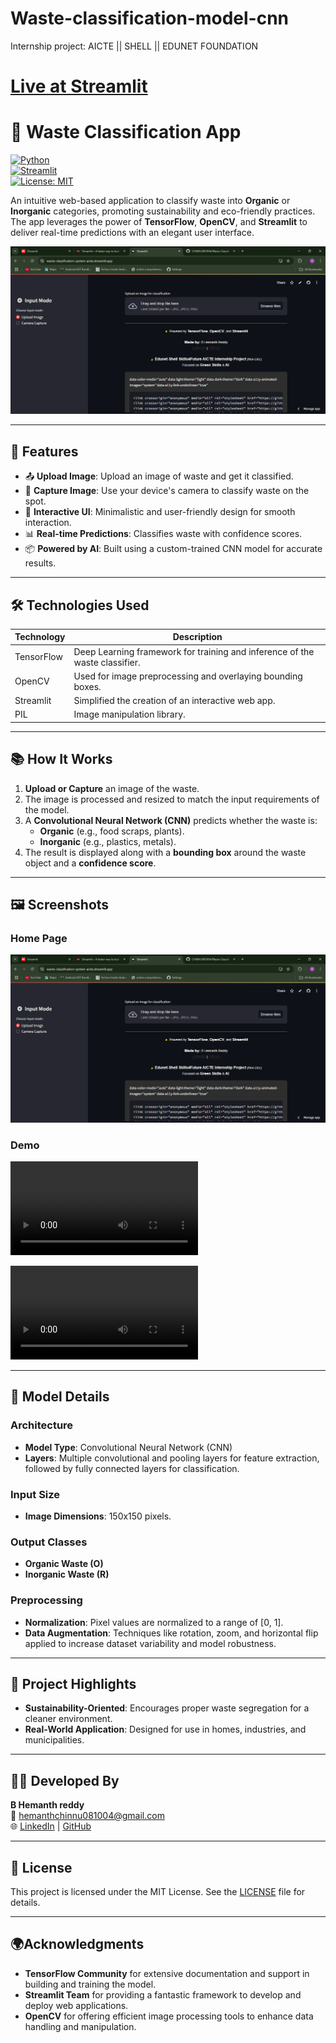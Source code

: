 # Waste-classification-model-cnn
Internship project: AICTE || SHELL || EDUNET FOUNDATION

# <a href="https://waste-classification-model-cnn.streamlit.app/" target="_blank">Live at Streamlit</a>

# 🌿 Waste Classification App  

[![Python](https://img.shields.io/badge/Python-3.12-blue.svg)](https://www.python.org/)  
[![Streamlit](https://img.shields.io/badge/Built%20With-Streamlit-brightgreen.svg)](https://streamlit.io/)  
[![License: MIT](https://img.shields.io/badge/License-MIT-yellow.svg)](https://opensource.org/licenses/MIT)  

An intuitive web-based application to classify waste into **Organic** or **Inorganic** categories, promoting sustainability and eco-friendly practices. The app leverages the power of **TensorFlow**, **OpenCV**, and **Streamlit** to deliver real-time predictions with an elegant user interface.

![Upload Image](https://github.com/CHINNU081004/Waste-Classification-System-Using-AI-ML-AICTE/blob/main/Streamlit%20-%20Google%20Chrome%2001-12-2024%203.52.45%20PM.png)

---

## 🌟 Features

- 📤 **Upload Image**: Upload an image of waste and get it classified.  
- 📸 **Capture Image**: Use your device's camera to classify waste on the spot.  
- 🎨 **Interactive UI**: Minimalistic and user-friendly design for smooth interaction.  
- 📊 **Real-time Predictions**: Classifies waste with confidence scores.  
- 📦 **Powered by AI**: Built using a custom-trained CNN model for accurate results.

---

## 🛠️ Technologies Used

| Technology  | Description                                                                 |
|-------------|-----------------------------------------------------------------------------|
| TensorFlow  | Deep Learning framework for training and inference of the waste classifier. |
| OpenCV      | Used for image preprocessing and overlaying bounding boxes.                 |
| Streamlit   | Simplified the creation of an interactive web app.                          |
| PIL         | Image manipulation library.                                                |

---

## 📚 How It Works

1. **Upload or Capture** an image of the waste.
2. The image is processed and resized to match the input requirements of the model.
3. A **Convolutional Neural Network (CNN)** predicts whether the waste is:
   - **Organic** (e.g., food scraps, plants).
   - **Inorganic** (e.g., plastics, metals).
4. The result is displayed along with a **bounding box** around the waste object and a **confidence score**.

---

## 🖼️ Screenshots

### Home Page
![Home Page](https://github.com/CHINNU081004/Waste-Classification-System-Using-AI-ML-AICTE/blob/main/Streamlit%20-%20Google%20Chrome%2001-12-2024%203.52.45%20PM.png)

### Demo
![Upload Image](https://github.com/CHINNU081004/Waste-Classification-System-Using-AI-ML-AICTE/blob/main/Streamlit%20-%20Google%20Chrome%202024-12-01%2016-08-38.mp4)

![Upload Image](https://github.com/CHINNU081004/Waste-Classification-System-Using-AI-ML-AICTE/blob/main/Streamlit%20-%20Google%20Chrome%202024-12-01%2016-09-02.mp4)

---

## 🤖 Model Details

### **Architecture**
- **Model Type**: Convolutional Neural Network (CNN)
- **Layers**: Multiple convolutional and pooling layers for feature extraction, followed by fully connected layers for classification.

### **Input Size**
- **Image Dimensions**: 150x150 pixels.

### **Output Classes**
- **Organic Waste (O)**
- **Inorganic Waste (R)**

### **Preprocessing**
- **Normalization**: Pixel values are normalized to a range of [0, 1].
- **Data Augmentation**: Techniques like rotation, zoom, and horizontal flip applied to increase dataset variability and model robustness. 

---

## 🌟 Project Highlights

- **Sustainability-Oriented**: Encourages proper waste segregation for a cleaner environment.  
- **Real-World Application**: Designed for use in homes, industries, and municipalities.  

---

## 🧑‍💻 Developed By  

**B Hemanth reddy**  
📧 [hemanthchinnu081004@gmail.com](mailto:hemanthchinnu081004@gmail.com)  
🌐 [LinkedIn](www.linkedin.com/in/hemanth-reddy-855712282/) | [GitHub](https://https://github.com/CHINNU081004)  

---

## 📝 License

This project is licensed under the MIT License. See the [LICENSE](LICENSE) file for details.

---

## 🌍Acknowledgments

- **TensorFlow Community** for extensive documentation and support in building and training the model.
- **Streamlit Team** for providing a fantastic framework to develop and deploy web applications.
- **OpenCV** for offering efficient image processing tools to enhance data handling and manipulation.
